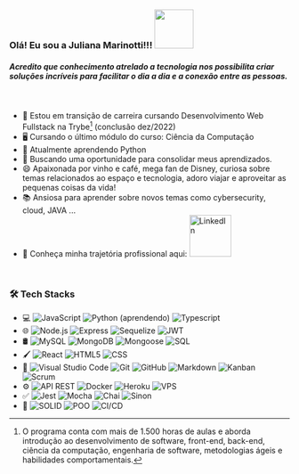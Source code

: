 ### Olá! Eu sou a Juliana Marinotti!!! <img src="https://media.tenor.com/TdXGUNE47FgAAAAj/mandalorian-baby-yoda.gif" width="70">

##### Acredito que conhecimento atrelado a tecnologia nos possibilita criar soluções incríveis para facilitar o dia a dia e a conexão entre as pessoas.

<br/>

- 🚀 Estou em transição de carreira cursando Desenvolvimento Web Fullstack na Trybe[^1] (conclusão dez/2022)
- 🖥️ Cursando o último módulo do curso: Ciência da Computação
- 🐍 Atualmente aprendendo Python
- 🏢 Buscando uma oportunidade para consolidar meus aprendizados.
- 😄 Apaixonada por vinho e café, mega fan de Disney, curiosa sobre temas relacionados ao espaço e tecnologia, adoro viajar e aproveitar as pequenas coisas da vida!
- 📚 Ansiosa para aprender sobre novos temas como cybersecurity, cloud, JAVA ...
- 📜 Conheça minha trajetória profissional aqui: 
<a href="https://www.linkedin.com/in/juliana-marinotti/"><img alt="LinkedIn" src="https://img.shields.io/badge/LinkedIn-0077B5?style=for-the-badge&logo=linkedin&logoColor=white&link=(https://www.linkedin.com/in/juliana-marinotti)/" width="75"></a>


<br/>

<h3> 🛠 Tech Stacks</h3>

- 💻
  ![JavaScript](https://img.shields.io/badge/-JavaScript-333333?style=flat&logo=javascript)
  ![Python (aprendendo)](https://img.shields.io/badge/-Python-333333?style=flat&logo=python)
  ![Typescript](https://img.shields.io/badge/-TypeScript-333333?style=flat&logo=Typescript)
- 🌐
  ![Node.js](https://img.shields.io/badge/-Node.js-333333?style=flat&logo=node.js)
  ![Express](https://img.shields.io/badge/-Express-333333?style=flat&logo=Express)
  ![Sequelize](https://img.shields.io/badge/-Sequelize-333333?style=flat&logo=Sequelize)
  ![JWT](https://img.shields.io/badge/-JWT-333333?style=flat&logo=json-web-tokens)
- 🛢
  ![MySQL](https://img.shields.io/badge/-MySQL-333333?style=flat&logo=mysql)
  ![MongoDB](https://img.shields.io/badge/-MongoDB-333333?style=flat&logo=mongodb)
  ![Mongoose](https://img.shields.io/badge/-Mongoose-333333?style=flat&logo=mongoose)
  ![SQL](https://img.shields.io/badge/-SQL-333333?style=flat&logo=sql)
- 🖌️ 
  ![React](https://img.shields.io/badge/-React-333333?style=flat&logo=react)
  ![HTML5](https://img.shields.io/badge/-HTML5-333333?style=flat&logo=HTML5)
  ![CSS](https://img.shields.io/badge/-CSS-333333?style=flat&logo=CSS3&logoColor=1572B6)
- 🔧
  ![Visual Studio Code](https://img.shields.io/badge/-Visual%20Studio%20Code-333333?style=flat&logo=visual-studio-code&logoColor=007ACC)
  ![Git](https://img.shields.io/badge/-Git-333333?style=flat&logo=git)
  ![GitHub](https://img.shields.io/badge/-GitHub-333333?style=flat&logo=github)
  ![Markdown](https://img.shields.io/badge/-Markdown-333333?style=flat&logo=markdown)
  ![Kanban](https://img.shields.io/badge/-Kanban-333333?style=flat&logo=kanban)
  ![Scrum](https://img.shields.io/badge/-Scrum-333333?style=flat&logo=scrum)
- ⚙️
  ![API REST](https://img.shields.io/badge/-APIREST-333333?style=flat&logo=API-REST)
  ![Docker](https://img.shields.io/badge/-Docker-333333?style=flat&logo=docker)
  ![Heroku](https://img.shields.io/badge/-Heroku-333333?style=flat&logo=heroku&logoColor=6F31C5)
  ![VPS](https://img.shields.io/badge/-VPS-333333?style=flat&logo=vps)
- ✅
  ![Jest](https://img.shields.io/badge/-Jest-333333?style=flat&logo=jest&logoColor=C21325)
  ![Mocha](https://img.shields.io/badge/-Mocha-333333?style=flat&logo=mocha&logoColor=8D6748)
  ![Chai](https://img.shields.io/badge/-Chai-333333?style=flat&logo=chai&logoColor=A30701)
  ![Sinon](https://img.shields.io/badge/-Sinon-333333?style=flat&logo=sinon)
- 📖
  ![SOLID](https://img.shields.io/badge/-SOLID-333333?style=flat&logo=SOLID&logoColor=903AFF)
  ![POO](https://img.shields.io/badge/-POO-333333?style=flat&logo=POO&logoColor=903AFF)
  ![CI/CD](https://img.shields.io/badge/-CI/CD-333333?style=flat&logo=CI/CD&logoColor=903AFF)
  

[^1]:O programa conta com mais de 1.500 horas de aulas e aborda introdução ao desenvolvimento de software, front-end, back-end, ciência da computação, engenharia de software, metodologias ágeis e habilidades comportamentais.
